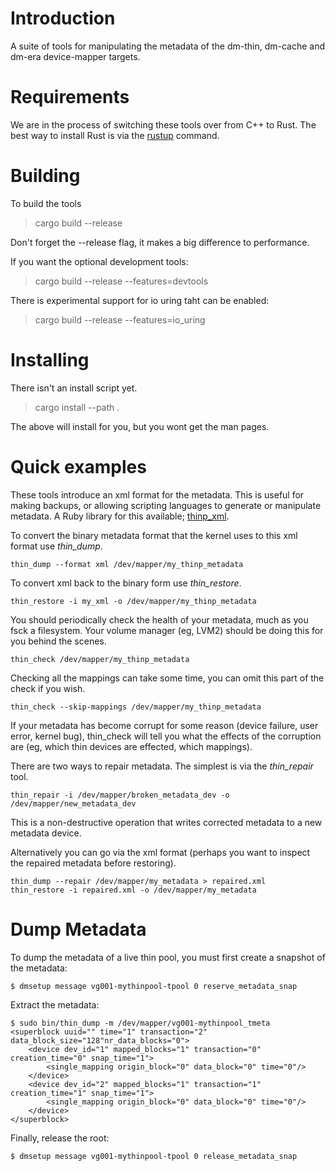 Introduction
============

A suite of tools for manipulating the metadata of the dm-thin, dm-cache and
dm-era device-mapper targets.

Requirements
============

We are in the process of switching these tools over from C++ to Rust.
The best way to install Rust is via the [rustup](https://rustup.rs/)
command.

Building
========

To build the tools

> cargo build --release

Don't forget the --release flag, it makes a big difference to performance.


If you want the optional development tools:

> cargo build --release --features=devtools


There is experimental support for io uring taht can be enabled:

> cargo build --release --features=io_uring


Installing
==========

There isn't an install script yet.

> cargo install --path .

The above will install for you, but you wont get the man pages.


Quick examples
==============

These tools introduce an xml format for the metadata.  This is useful
for making backups, or allowing scripting languages to generate or
manipulate metadata.  A Ruby library for this available;
[thinp_xml](https://rubygems.org/gems/thinp_xml).

To convert the binary metadata format that the kernel uses to this xml
format use _thin\_dump_.

    thin_dump --format xml /dev/mapper/my_thinp_metadata

To convert xml back to the binary form use _thin\_restore_.

    thin_restore -i my_xml -o /dev/mapper/my_thinp_metadata

You should periodically check the health of your metadata, much as you
fsck a filesystem.  Your volume manager (eg, LVM2) should be doing
this for you behind the scenes.

    thin_check /dev/mapper/my_thinp_metadata

Checking all the mappings can take some time, you can omit this part
of the check if you wish.

    thin_check --skip-mappings /dev/mapper/my_thinp_metadata

If your metadata has become corrupt for some reason (device failure,
user error, kernel bug), thin_check will tell you what the effects of
the corruption are (eg, which thin devices are effected, which
mappings).

There are two ways to repair metadata.  The simplest is via the
_thin\_repair_ tool.

    thin_repair -i /dev/mapper/broken_metadata_dev -o /dev/mapper/new_metadata_dev

This is a non-destructive operation that writes corrected metadata to
a new metadata device.

Alternatively you can go via the xml format (perhaps you want to
inspect the repaired metadata before restoring).

    thin_dump --repair /dev/mapper/my_metadata > repaired.xml
    thin_restore -i repaired.xml -o /dev/mapper/my_metadata


Dump Metadata
=============

To dump the metadata of a live thin pool, you must first create a snapshot of
the metadata:

	$ dmsetup message vg001-mythinpool-tpool 0 reserve_metadata_snap

Extract the metadata:

	$ sudo bin/thin_dump -m /dev/mapper/vg001-mythinpool_tmeta
	<superblock uuid="" time="1" transaction="2" data_block_size="128"nr_data_blocks="0">
	    <device dev_id="1" mapped_blocks="1" transaction="0" creation_time="0" snap_time="1">
	        <single_mapping origin_block="0" data_block="0" time="0"/>
	    </device>
	    <device dev_id="2" mapped_blocks="1" transaction="1" creation_time="1" snap_time="1">
	        <single_mapping origin_block="0" data_block="0" time="0"/>
	    </device>
	</superblock>

Finally, release the root:

	$ dmsetup message vg001-mythinpool-tpool 0 release_metadata_snap
